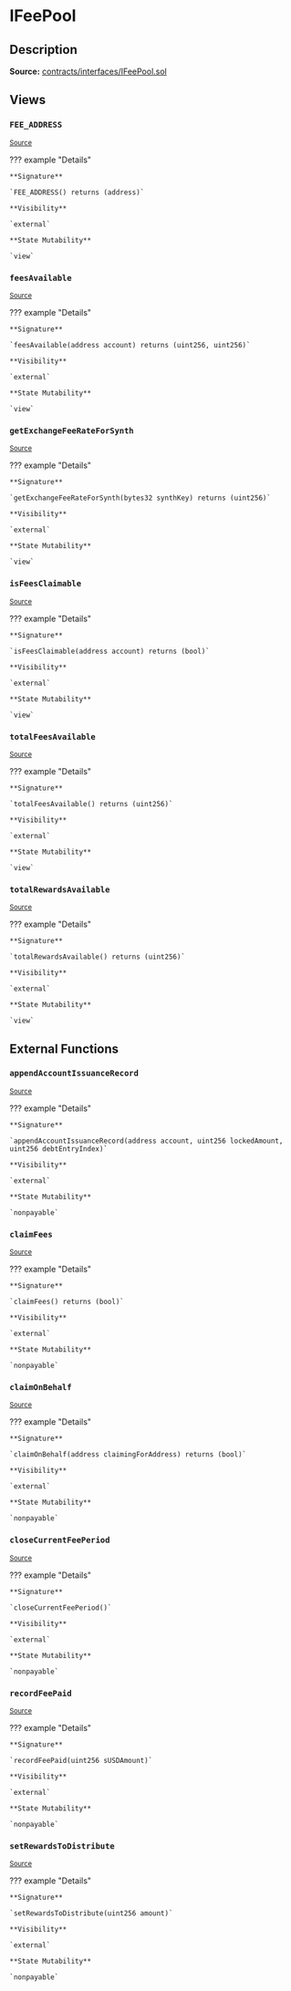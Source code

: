 # IFeePool

## Description

**Source:** [contracts/interfaces/IFeePool.sol](https://github.com/Synthetixio/synthetix/tree/v2.24.0-rc/contracts/interfaces/IFeePool.sol)

## Views

### `FEE_ADDRESS`

<sub>[Source](https://github.com/Synthetixio/synthetix/tree/v2.24.0-rc/contracts/interfaces/IFeePool.sol#L9)</sub>

??? example "Details"

    **Signature**

    `FEE_ADDRESS() returns (address)`

    **Visibility**

    `external`

    **State Mutability**

    `view`

### `feesAvailable`

<sub>[Source](https://github.com/Synthetixio/synthetix/tree/v2.24.0-rc/contracts/interfaces/IFeePool.sol#L11)</sub>

??? example "Details"

    **Signature**

    `feesAvailable(address account) returns (uint256, uint256)`

    **Visibility**

    `external`

    **State Mutability**

    `view`

### `getExchangeFeeRateForSynth`

<sub>[Source](https://github.com/Synthetixio/synthetix/tree/v2.24.0-rc/contracts/interfaces/IFeePool.sol#L6)</sub>

??? example "Details"

    **Signature**

    `getExchangeFeeRateForSynth(bytes32 synthKey) returns (uint256)`

    **Visibility**

    `external`

    **State Mutability**

    `view`

### `isFeesClaimable`

<sub>[Source](https://github.com/Synthetixio/synthetix/tree/v2.24.0-rc/contracts/interfaces/IFeePool.sol#L13)</sub>

??? example "Details"

    **Signature**

    `isFeesClaimable(address account) returns (bool)`

    **Visibility**

    `external`

    **State Mutability**

    `view`

### `totalFeesAvailable`

<sub>[Source](https://github.com/Synthetixio/synthetix/tree/v2.24.0-rc/contracts/interfaces/IFeePool.sol#L15)</sub>

??? example "Details"

    **Signature**

    `totalFeesAvailable() returns (uint256)`

    **Visibility**

    `external`

    **State Mutability**

    `view`

### `totalRewardsAvailable`

<sub>[Source](https://github.com/Synthetixio/synthetix/tree/v2.24.0-rc/contracts/interfaces/IFeePool.sol#L17)</sub>

??? example "Details"

    **Signature**

    `totalRewardsAvailable() returns (uint256)`

    **Visibility**

    `external`

    **State Mutability**

    `view`

## External Functions

### `appendAccountIssuanceRecord`

<sub>[Source](https://github.com/Synthetixio/synthetix/tree/v2.24.0-rc/contracts/interfaces/IFeePool.sol#L27)</sub>

??? example "Details"

    **Signature**

    `appendAccountIssuanceRecord(address account, uint256 lockedAmount, uint256 debtEntryIndex)`

    **Visibility**

    `external`

    **State Mutability**

    `nonpayable`

### `claimFees`

<sub>[Source](https://github.com/Synthetixio/synthetix/tree/v2.24.0-rc/contracts/interfaces/IFeePool.sol#L20)</sub>

??? example "Details"

    **Signature**

    `claimFees() returns (bool)`

    **Visibility**

    `external`

    **State Mutability**

    `nonpayable`

### `claimOnBehalf`

<sub>[Source](https://github.com/Synthetixio/synthetix/tree/v2.24.0-rc/contracts/interfaces/IFeePool.sol#L22)</sub>

??? example "Details"

    **Signature**

    `claimOnBehalf(address claimingForAddress) returns (bool)`

    **Visibility**

    `external`

    **State Mutability**

    `nonpayable`

### `closeCurrentFeePeriod`

<sub>[Source](https://github.com/Synthetixio/synthetix/tree/v2.24.0-rc/contracts/interfaces/IFeePool.sol#L24)</sub>

??? example "Details"

    **Signature**

    `closeCurrentFeePeriod()`

    **Visibility**

    `external`

    **State Mutability**

    `nonpayable`

### `recordFeePaid`

<sub>[Source](https://github.com/Synthetixio/synthetix/tree/v2.24.0-rc/contracts/interfaces/IFeePool.sol#L33)</sub>

??? example "Details"

    **Signature**

    `recordFeePaid(uint256 sUSDAmount)`

    **Visibility**

    `external`

    **State Mutability**

    `nonpayable`

### `setRewardsToDistribute`

<sub>[Source](https://github.com/Synthetixio/synthetix/tree/v2.24.0-rc/contracts/interfaces/IFeePool.sol#L35)</sub>

??? example "Details"

    **Signature**

    `setRewardsToDistribute(uint256 amount)`

    **Visibility**

    `external`

    **State Mutability**

    `nonpayable`

